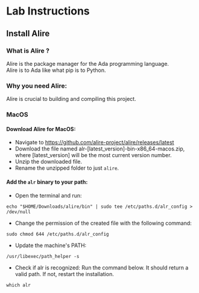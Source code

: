 # Lab Instructions

## Install Alire 
### What is Alire ? 
Alire is the package manager for the Ada programming language.    
Alire is to Ada like what pip is to Python.

### Why you need Alire:
Alire is crucial to building and compiling this project.

### MacOS
#### Download Alire for MacOS:    
- Navigate to https://github.com/alire-project/alire/releases/latest
- Download the file named alr-[latest_version]-bin-x86_64-macos.zip, where [latest_version] will be the most current version number.
- Unzip the downloaded file. 
- Rename the unzipped folder to just `alire`.

#### Add the `alr` binary to your path:
- Open the terminal and run:
```console
echo "$HOME/Downloads/alire/bin" | sudo tee /etc/paths.d/alr_config > /dev/null
```
- Change the permission of the created file with the following command:
```console
sudo chmod 644 /etc/paths.d/alr_config
```
- Update the machine's PATH:    
```console
/usr/libexec/path_helper -s
```
- Check if alr is recognized: Run the command below. It should return a valid path. If not, restart the installation.
```command
which alr
```
